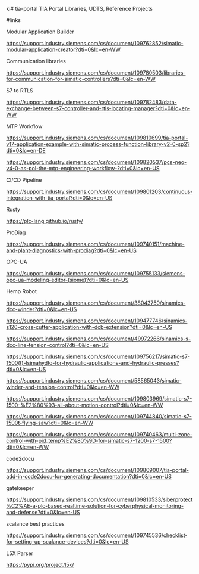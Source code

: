 ki# tia-portal
TIA Portal Libraries, UDTS, Reference Projects

#links

Modular Application Builder

https://support.industry.siemens.com/cs/document/109762852/simatic-modular-application-creator?dti=0&lc=en-WW


Communication libraries

https://support.industry.siemens.com/cs/document/109780503/libraries-for-communication-for-simatic-controllers?dti=0&lc=en-WW


S7 to RTLS

https://support.industry.siemens.com/cs/document/109782483/data-exchange-between-s7-controller-and-rtls-locating-manager?dti=0&lc=en-WW

MTP Workflow

https://support.industry.siemens.com/cs/document/109810699/tia-portal-v17-application-example-with-simatic-process-function-library-v2-0-sp2?dti=0&lc=en-DE

https://support.industry.siemens.com/cs/document/109820537/pcs-neo-v4-0-as-pol-the-mtp-engineering-workflow-?dti=0&lc=en-US

CI/CD Pipeline

https://support.industry.siemens.com/cs/document/109801203/continuous-integration-with-tia-portal?dti=0&lc=en-US

Rusty

https://plc-lang.github.io/rusty/


ProDiag

https://support.industry.siemens.com/cs/document/109740151/machine-and-plant-diagnostics-with-prodiag?dti=0&lc=en-US

OPC-UA

https://support.industry.siemens.com/cs/document/109755133/siemens-opc-ua-modeling-editor-(siome)?dti=0&lc=en-US

Hemp Robot 


https://support.industry.siemens.com/cs/document/38043750/sinamics-dcc-winder?dti=0&lc=en-US

https://support.industry.siemens.com/cs/document/109477746/sinamics-s120-cross-cutter-application-with-dcb-extension?dti=0&lc=en-US

https://support.industry.siemens.com/cs/document/49972266/sinamics-s-dcc-line-tension-control?dti=0&lc=en-US

https://support.industry.siemens.com/cs/document/109756217/simatic-s7-1500(t)-lsimahydto-for-hydraulic-applications-and-hydraulic-presses?dti=0&lc=en-US

https://support.industry.siemens.com/cs/document/58565043/simatic-winder-and-tension-control?dti=0&lc=en-WW


https://support.industry.siemens.com/cs/document/109803969/simatic-s7-1500-%E2%80%93-all-about-motion-control?dti=0&lc=en-WW

https://support.industry.siemens.com/cs/document/109744840/simatic-s7-1500t-flying-saw?dti=0&lc=en-WW

https://support.industry.siemens.com/cs/document/109740463/multi-zone-control-with-pid_temp%E2%80%9D-for-simatic-s7-1200-s7-1500?dti=0&lc=en-WW

code2docu

https://support.industry.siemens.com/cs/document/109809007/tia-portal-add-in-code2docu-for-generating-documentation?dti=0&lc=en-US

gatekeeper

https://support.industry.siemens.com/cs/document/109810533/siberprotect%C2%AE-a-plc-based-realtime-solution-for-cyberphysical-monitoring-and-defense?dti=0&lc=en-US

scalance best practices

https://support.industry.siemens.com/cs/document/109745536/checklist-for-setting-up-scalance-devices?dti=0&lc=en-US

L5X Parser

https://pypi.org/project/l5x/